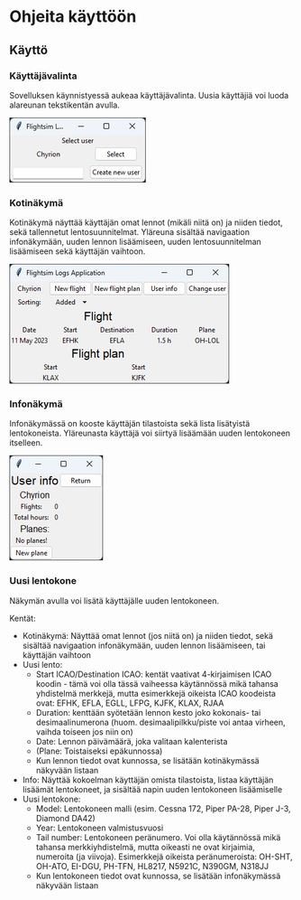 # Ohjeita käyttöön

## Käyttö

### Käyttäjävalinta

Sovelluksen käynnistyessä aukeaa käyttäjävalinta. Uusia käyttäjiä voi luoda alareunan tekstikentän avulla.

![](./kuvat/userselect.png)

### Kotinäkymä

Kotinäkymä näyttää käyttäjän omat lennot (mikäli niitä on) ja niiden tiedot, sekä tallennetut lentosuunnitelmat. Yläreuna sisältää navigaation infonäkymään, uuden lennon lisäämiseen, uuden lentosuunnitelman lisäämiseen sekä käyttäjän vaihtoon.

![](./kuvat/home.png)

### Infonäkymä

Infonäkymässä on kooste käyttäjän tilastoista sekä lista lisätyistä lentokoneista. Yläreunasta käyttäjä voi siirtyä lisäämään uuden lentokoneen itselleen.

![](./kuvat/userinfo.png)

### Uusi lentokone

Näkymän avulla voi lisätä käyttäjälle uuden lentokoneen.

Kentät:

- Kotinäkymä: Näyttää omat lennot (jos niitä on) ja niiden tiedot, sekä sisältää navigaation infonäkymään, uuden lennon lisäämiseen, tai käyttäjän vaihtoon
- Uusi lento:
  - Start ICAO/Destination ICAO: kentät vaativat 4-kirjaimisen ICAO koodin - tämä voi olla tässä vaiheessa käytännössä mikä tahansa yhdistelmä merkkejä, mutta esimerkkejä oikeista ICAO koodeista ovat: EFHK, EFLA, EGLL, LFPG, KJFK, KLAX, RJAA
  - Duration: kenttään syötetään lennon kesto joko kokonais- tai desimaalinumerona (huom. desimaalipilkku/piste voi antaa virheen, vaihda toiseen jos niin on)
  - Date: Lennon päivämäärä, joka valitaan kalenterista
  - (Plane: Toistaiseksi epäkunnossa)
  - Kun lennon tiedot ovat kunnossa, se lisätään kotinäkymässä näkyvään listaan
- Info: Näyttää kokoelman käyttäjän omista tilastoista, listaa käyttäjän lisäämät lentokoneet, ja sisältää napin uuden lentokoneen lisäämiselle
- Uusi lentokone:
  - Model: Lentokoneen malli (esim. Cessna 172, Piper PA-28, Piper J-3, Diamond DA42)
  - Year: Lentokoneen valmistusvuosi
  - Tail number: Lentokoneen peränumero. Voi olla käytännössä mikä tahansa merkkiyhdistelmä, mutta oikeasti ne ovat kirjaimia, numeroita (ja viivoja). Esimerkkejä oikeista peränumeroista: OH-SHT, OH-ATO, EI-DGU, PH-TFN, HL8217, N5921C, N390GM, N318JJ
  - Kun lentokoneen tiedot ovat kunnossa, se lisätään infonäkymässä näkyvään listaan
